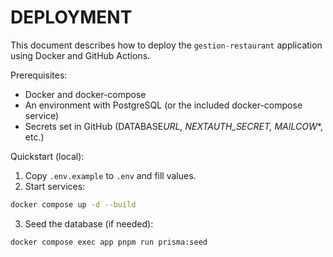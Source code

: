 # DEPLOYMENT

This document describes how to deploy the `gestion-restaurant` application using Docker and GitHub Actions.

Prerequisites:

- Docker and docker-compose
- An environment with PostgreSQL (or the included docker-compose service)
- Secrets set in GitHub (DATABASE*URL, NEXTAUTH_SECRET, MAILCOW*\*, etc.)

Quickstart (local):

1. Copy `.env.example` to `.env` and fill values.
2. Start services:

```bash
docker compose up -d --build
```

3. Seed the database (if needed):

```bash
docker compose exec app pnpm run prisma:seed
```
